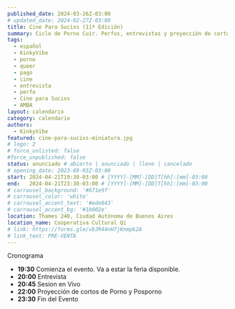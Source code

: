 ```yaml
---
published_date: 2024-03-26Z-03:00
# updated_date: 2024-02-27Z-03:00
title: Cine Para Sucixs (11ª Edición)
summary: Ciclo de Porno Cuir. Perfos, entrevistas y proyección de cortos p0rno queer-lgtb. Venite a ver cine sucio y mojarte con nosotres.
tags:
  - español
  - KinkyVibe
  - porno
  - queer
  - pago
  - cine
  - entrevista
  - perfo
  - Cine para Sucixs
  - AMBA
layout: calendario
category: calendario
authors:
  - KinkyVibe
featured: cine-para-sucixs-miniatura.jpg
# logo: 2
# force_unlisted: false
#force_unpublished: false
status: anunciado # abierto | anunciado | lleno | cancelado
# opening_date: 2023-09-03Z-03:00
start: 2024-04-21T19:30-03:00 # [YYYY]-[MM]-[DD]T[hh]:[mm]-03:00
end:   2024-04-21T23:30-03:00 # [YYYY]-[MM]-[DD]T[hh]:[mm]-03:00
# carrousel_background: '#671e9f'
# carrousel_color: 'white'
# carrousel_accent_text: '#ede843'
# carrousel_accent_bg: '#1b002e'
location: Thames 240, Ciudad Autónoma de Buenos Aires
location_name: Cooperativa Cultural Qi
# link: https://forms.gle/vbJR44nH7jKnmpk2A
# link_text: PRE-VENTA
---
```

 Cronograma
- **19:30** Comienza el evento. Va a estar la feria disponible.
- **20:00** Entrevista
- **20:45** Sesion en Vivo
- **22:00** Proyección de cortos de Porno y Posporno
- **23:30** Fin del Evento

